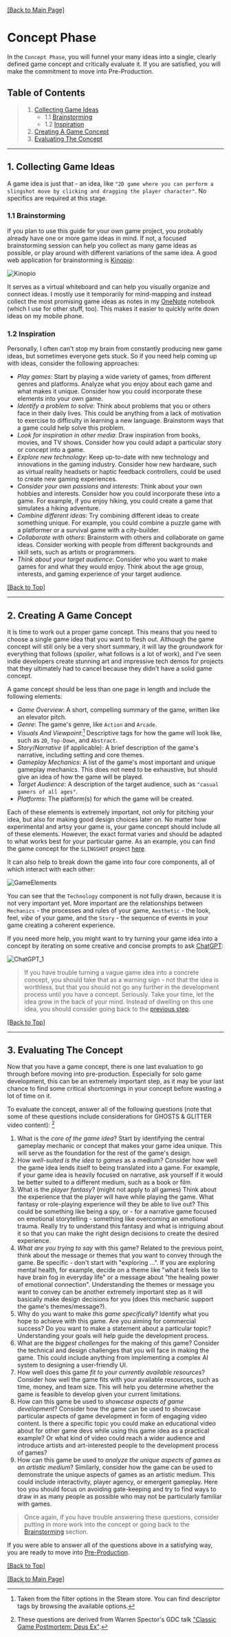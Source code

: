 [[Back to Main Page]](README.md/#production-guide-for-solo-game-development)

# Concept Phase

In the `Concept Phase`, you will funnel your many ideas into a single, clearly defined game concept and critically evaluate it. If you are satisfied, you will make the commitment to move into Pre-Production.

<a name="toc"></a>
## Table of Contents

> 1. [Collecting Game Ideas](#collecting-ideas)
>    - 1.1 [Brainstorming](#brainstorming)
>    - 1.2 [Inspiration](#inspiration)
> 2. [Creating A Game Concept](#creating-concept)
> 3. [Evaluating The Concept](#evaluating-concept)

---

<a name="collecting-ideas"></a>
## 1. Collecting Game Ideas

A game idea is just that - an idea, like `"2D game where you can perform a slingshot move by clicking and dragging the player character"`. No specifics are required at this stage.

<a name="brainstorming"></a>
### 1.1 Brainstorming

If you plan to use this guide for your own game project, you probably already have one or more game ideas in mind. If not, a focused brainstorming session can help you collect as many game ideas as possible, or play around with different variations of the same idea. A good web application for brainstorming is [Kinopio](https://kinopio.club/):

![Kinopio](Images/Kinopio.png "An example board on Kinopio")

It serves as a virtual whiteboard and can help you visually organize and connect ideas. I mostly use it temporarily for mind-mapping and instead collect the most promising game ideas as notes in my [OneNote](https://www.onenote.com/?public=1) notebook (which I use for other stuff, too). This makes it easier to quickly write down ideas on my mobile phone.

<a name="inspiration"></a>
### 1.2 Inspiration

Personally, I often can't stop my brain from constantly producing new game ideas, but sometimes everyone gets stuck. So if you need help coming up with ideas, consider the following approaches:
- *Play games*: Start by playing a wide variety of games, from different genres and platforms. Analyze what you enjoy about each game and what makes it unique. Consider how you could incorporate these elements into your own game.
- *Identify a problem to solve*: Think about problems that you or others face in their daily lives. This could be anything from a lack of motivation to exercise to difficulty in learning a new language. Brainstorm ways that a game could help solve this problem.
- *Look for inspiration in other media*: Draw inspiration from books, movies, and TV shows. Consider how you could adapt a particular story or concept into a game.
- *Explore new technology*: Keep up-to-date with new technology and innovations in the gaming industry. Consider how new hardware, such as virtual reality headsets or haptic feedback controllers, could be used to create new gaming experiences.
- *Consider your own passions and interests*: Think about your own hobbies and interests. Consider how you could incorporate these into a game. For example, if you enjoy hiking, you could create a game that simulates a hiking adventure.
- *Combine different ideas*: Try combining different ideas to create something unique. For example, you could combine a puzzle game with a platformer or a survival game with a city-builder.
- *Collaborate with others*: Brainstorm with others and collaborate on game ideas. Consider working with people from different backgrounds and skill sets, such as artists or programmers.
- *Think about your target audience*: Consider who you want to make games for and what they would enjoy. Think about the age group, interests, and gaming experience of your target audience.

[[Back to Top]](#concept-phase)

---

<a name="creating-concept"></a>
## 2. Creating A Game Concept

It is time to work out a proper game concept. This means that you need to choose a single game idea that you want to flesh out. Although the game concept will still only be a very short summary, it will lay the groundwork for everything that follows (_spoiler_, what follows is a lot of work), and I've seen indie developers create stunning art and impressive tech demos for projects that they ultimately had to cancel because they didn't have a solid game concept.

A game concept should be less than one page in length and include the following elements:
- *Game Overview*: A short, compelling summary of the game, written like an elevator pitch.
- *Genre*: The game's genre, like `Action` and `Arcade`.
- *Visuals And Viewpoint*:[^1] Descriptive tags for how the game will look like, such as `2D`, `Top-Down`, and `Abstract`.
- *Story*/*Narrative* (if applicable): A brief description of the game's narrative, including setting and core themes.
- *Gameplay Mechanics*: A list of the game's most important and unique gameplay mechanics. This does not need to be exhaustive, but should give an idea of how the game will be played.
- *Target Audience*: A description of the target audience, such as `"casual gamers of all ages"`.
- *Platforms*: The platform(s) for which the game will be created.

[^1]: Taken from the filter options in the Steam store. You can find descriptor tags by browsing the available options.

Each of these elements is extremely important, not only for pitching your idea, but also for making good design choices later on. No matter how experimental and artsy your game is, your game concept should include all of these elements. However, the exact format varies and should be adapted to what works best for your particular game. As an example, you can find the game concept for the `SLINGSHOT` project [here](https://share-docs.clickup.com/9004010474/d/h/8cawjza-1327/5969df1d1dbeaa2).

It can also help to break down the game into four core components, all of which interact with each other:

![GameElements](Images/GameComponents.png "A game broken down into four core elements")

You can see that the `Technology` component is not fully drawn, because it is not very important yet. More important are the relationships between `Mechanics` - the processes and rules of your game, `Aesthetic` - the look, feel, *vibe* of your game, and the `Story` - the sequence of events in your game creating a coherent experience.

If you need more help, you might want to try turning your game idea into a concept by iterating on some creative and concise prompts to ask [ChatGPT](https://chat.openai.com/chat):

![ChatGPT_1](Images/ChatGPT_1.png "A ChatGPT response for creating a game concept")

> If you have trouble turning a vague game idea into a concrete concept, you should take that as a warning sign - not that the idea is worthless, but that you should not go any further in the development process until you have a concept. Seriously. Take your time, let the idea grow in the back of your mind. Instead of dwelling on this one idea, you should consider going back to the [previous step](#collecting-ideas).

[[Back to Top]](#concept-phase)

---

<a name="evaluating-concept"></a>
## 3. Evaluating The Concept

Now that you have a game concept, there is one last evaluation to go through before moving into pre-production. Especially for solo game development, this can be an extremely important step, as it may be your last chance to find some critical shortcomings in your concept before wasting a lot of time on it.

To evaluate the concept, answer all of the following questions (note that some of these questions include considerations for GHOSTS & GLITTER video content): [^2]

[^2]: These questions are derived from Warren Spector's GDC talk ["Classic Game Postmortem: Deus Ex"](https://youtu.be/tffX3VljTtI).

1. What is the *core of the game idea*? Start by identifying the central gameplay mechanic or concept that makes your game idea unique. This will serve as the foundation for the rest of the game's design.
2. How *well-suited is the idea to games* as a medium? Consider how well the game idea lends itself to being translated into a game. For example, if your game idea is heavily focused on narrative, ask yourself if it would be better suited to a different medium, such as a book or film.
3. What is the *player fantasy*? (might not apply to all games) Think about the experience that the player will have while playing the game. What fantasy or role-playing experience will they be able to live out? This could be something like being a spy, or - for a narrative game focused on emotional storytelling - something like overcoming an emotional trauma. Really try to understand this fantasy and what is intriguing about it so that you can make the right design decisions to create the desired experience.
4. *What are you trying to say* with this game? Related to the previous point, think about the message or themes that you want to convey through the game. Be specific - don't start with "exploring ...". If you are exploring mental health, for example, decide on a theme like "what it feels like to have brain fog in everyday life" or a message about "the healing power of emotional connection". Understanding the themes or message you want to convey can be another extremely important step as it will basically make design decisions for you (does this mechanic support the game's themes/message?).
5. Why do you want to make *this game specifically*? Identify what you hope to achieve with this game. Are you aiming for commercial success? Do you want to make a statement about a particular topic? Understanding your goals will help guide the development process.
6. What are the *biggest challenges* for the making of this game? Consider the technical and design challenges that you will face in making the game. This could include anything from implementing a complex AI system to designing a user-friendly UI.
7. How well does this game *fit to your currently available resources*? Consider how well the game fits with your available resources, such as time, money, and team size. This will help you determine whether the game is feasible to develop given your current limitations.
8. How can this game be used to *showcase aspects of game development*? Consider how the game can be used to showcase particular aspects of game development in form of engaging video content. Is there a specific topic you could make an educational video about for other game devs while using this game idea as a practical example? Or what kind of video could reach a wider audience and introduce artists and art-interested people to the development process of games?
9. How can this game be used to *analyze the unique aspects of games as an artistic medium*? Similarly, consider how the game can be used to demonstrate the unique aspects of games as an artistic medium. This could include interactivity, player agency, or emergent gameplay. Here too you should focus on avoiding gate-keeping and try to find ways to draw in as many people as possible who may not be particularly familiar with games.

> Once again, if you have trouble answering these questions, consider putting in more work into the concept or going back to the [Brainstorming](#brainstorming) section.

If you were able to answer all of the questions above in a satisfying way, you are ready to move into [Pre-Production](2_PreProduction.md/#pre-production).

[[Back to Top]](#concept-phase)

[[Back to Main Page]](README.md/#production-guide-for-solo-game-development)